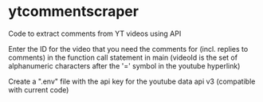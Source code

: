 # ytcommentscraper
Code to extract comments from YT videos using API

Enter the ID for the video that you need the comments for (incl. replies to comments) in the function call statement in main (videoId is the set of alphanumeric characters after the '=' symbol in the youtube hyperlink)

Create a ".env" file with the api key for the youtube data api v3 (compatible with current code)
